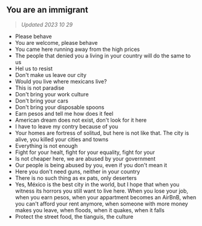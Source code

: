 ## You are an immigrant

> _Updated 2023 10 29_
- Please behave
- You are welcome, please behave
- You came here running away from the high prices
- The people that denied you a living in your country will do the same to us
- Hel us to resist
- Don't make us leave our city
- Would you live where mexicans live?
- This is not paradise
- Don't bring your work culture
- Don't bring your cars
- Don't bring your disposable spoons
- Earn pesos and tell me how does it feel
- American dream does not exist, don't look for it here
- I have to leave my contry because of you
- Your homes are fortress of solitud, but here is not like that. The city is alive, you killed your cities and towns
- Everything is not enough
- Fight for your healt, fight for your equality, fight for your
- Is not cheaper here, we are abused by your government
- Our people is being abused by you, even if you don't mean it
- Here you don't need guns, neither in your country
- There is no such thing as ex pats, only deserters
- Yes, México is the best city in the world, but I hope that when you witness its horrors you still want to live here. When you lose your job, when you earn pesos, when your appartment becomes an AirBnB, when you can't afford your rent anymore, when someone with more money makes you leave, when floods, when it quakes, when it falls
- Protect the street food, the tianguis, the culture